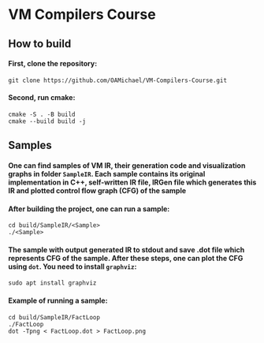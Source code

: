 # VM Compilers Course

## How to build
#### First, clone the repository:
```
git clone https://github.com/OAMichael/VM-Compilers-Course.git
```

#### Second, run cmake:
```
cmake -S . -B build
cmake --build build -j
```

## Samples
#### One can find samples of VM IR, their generation code and visualization graphs in folder `SampleIR`. Each sample contains its original implementation in C++, self-written IR file, IRGen file which generates this IR and plotted control flow graph (CFG) of the sample

#### After building the project, one can run a sample:
```
cd build/SampleIR/<Sample>
./<Sample>
```

#### The sample with output generated IR to stdout and save .dot file which represents CFG of the sample. After these steps, one can plot the CFG using `dot`. You need to install `graphviz`:
```
sudo apt install graphviz
```

#### Example of running a sample:
```
cd build/SampleIR/FactLoop
./FactLoop
dot -Tpng < FactLoop.dot > FactLoop.png
```
